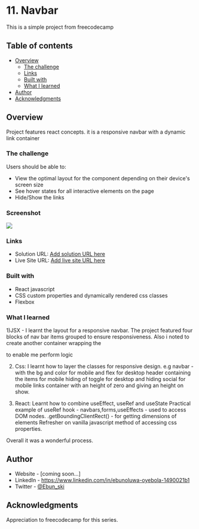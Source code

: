 # 11. Navbar

This is a simple project from freecodecamp

## Table of contents

- [Overview](#overview)
  - [The challenge](#the-challenge)
  - [Links](#links)
  - [Built with](#built-with)
  - [What I learned](#what-i-learned)
- [Author](#author)
- [Acknowledgments](#acknowledgments)

## Overview

Project features react concepts. it is a responsive navbar with a dynamic link container

### The challenge

Users should be able to:

- View the optimal layout for the component depending on their device's screen size
- See hover states for all interactive elements on the page
- Hide/Show the links

### Screenshot

![](./screenshot.jpg)

### Links

- Solution URL: [Add solution URL here](https://your-solution-url.com)
- Live Site URL: [Add live site URL here](https://your-live-site-url.com)

### Built with

- React javascript
- CSS custom properties and dynamically rendered css classes
- Flexbox

### What I learned

1)JSX -
I learnt the layout for a responsive navbar.
The project featured four blocks of nav bar items grouped to ensure responsiveness.
Also i noted to create another container wrapping the <ul> </ul> to enable me perform logic

2. Css:
   I learnt how to layer the classes for responsive design.
   e.g
   navbar - with the bg and color for mobile and flex for desktop
   header containing the items for mobile
   hiding of toggle for desktop and hiding social for mobile
   links container with an height of zero and giving an height on show.

3. React:
   Learnt how to combine useEffect, useRef and useState
   Practical example of useRef hook - navbars,forms,useEffects - used to access DOM nodes.
   .getBoundingClientRect() - for getting dimensions of elements
   Refresher on vanilla javascript method of accessing css properties.

Overall it was a wonderful process.

## Author

- Website - [coming soon...]
- LinkedIn - https://www.linkedin.com/in/ebunoluwa-oyebola-1490021b1
- Twitter - [@Ebun_ski](https://www.twitter.com/Ebun_ski)

## Acknowledgments

Appreciation to freecodecamp for this series.

